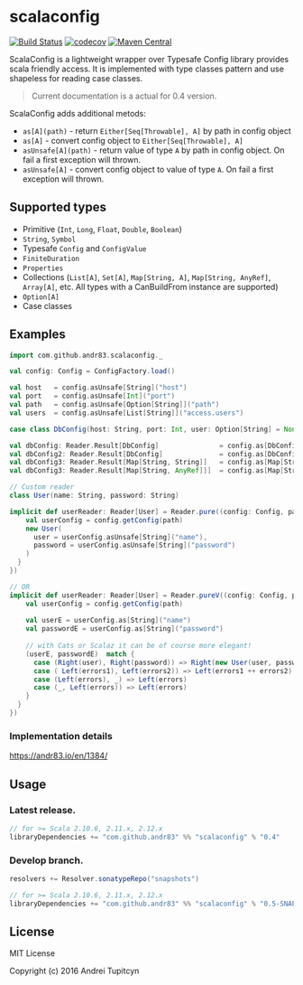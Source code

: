 # scalaconfig

[![Build Status](https://travis-ci.org/andr83/scalaconfig.svg?branch=master)](https://travis-ci.org/andr83/scalaconfig)
[![codecov](https://codecov.io/gh/andr83/scalaconfig/branch/master/graph/badge.svg)](https://codecov.io/gh/andr83/scalaconfig)
[![Maven Central](https://maven-badges.herokuapp.com/maven-central/com.github.andr83/scalaconfig_2.11/badge.svg)](https://maven-badges.herokuapp.com/maven-central/com.github.andr83/scalaconfig_2.11)

ScalaConfig is a lightweight wrapper over Typesafe Config library provides scala friendly access. 
It is implemented with type classes pattern and use shapeless for reading case classes.

> Current documentation is a actual for 0.4 version.

ScalaConfig adds additional metods:

* `as[A](path)` - return `Either[Seq[Throwable], A]` by path in config object
* `as[A]` - convert config object to `Either[Seq[Throwable], A]`
* `asUnsafe[A](path)` - return value of type `A` by path in config object. On fail a first exception will thrown.
* `asUnsafe[A]` - convert config object to value of type `A`. On fail a first exception will thrown.

## Supported types

* Primitive (`Int`, `Long`, `Float`, `Double`, `Boolean`)
* `String`, `Symbol`
* Typesafe `Config` and `ConfigValue`
* `FiniteDuration`
* `Properties`
* Collections (`List[A]`, `Set[A]`, `Map[String, A]`, `Map[String, AnyRef]`, `Array[A]`, etc. All types with a CanBuildFrom instance are supported)
* `Option[A]`
* Case classes

## Examples

```scala
import com.github.andr83.scalaconfig._

val config: Config = ConfigFactory.load()

val host   = config.asUnsafe[String]("host")
val port   = config.asUnsafe[Int]("port")
val path   = config.asUnsafe[Option[String]]("path")
val users  = config.asUnsafe[List[String]]("access.users")

case class DbConfig(host: String, port: Int, user: Option[String] = None, passwd: Option[String] = None)

val dbConfig: Reader.Result[DbConfig]               = config.as[DbConfig]("db")
val dbConfig2: Reader.Result[DbConfig]              = config.as[DbConfig] // Direct `config` mapping to case class
val dbConfig3: Reader.Result[Map[String, String]]   = config.as[Map[String, String]]
val dbConfig3: Reader.Result[Map[String, AnyRef]]]  = config.as[Map[String, AnyRef]]

// Custom reader 
class User(name: String, password: String)

implicit def userReader: Reader[User] = Reader.pure((config: Config, path: String) => {
    val userConfig = config.getConfig(path)
    new User(
      user = userConfig.asUnsafe[String]("name"),
      password = userConfig.asUnsafe[String]("password")
    )
  }
})

// OR
implicit def userReader: Reader[User] = Reader.pureV((config: Config, path: String) => {
    val userConfig = config.getConfig(path)
    
    val userE = userConfig.as[String]("name")
    val passwordE = userConfig.as[String]("password")
    
    // with Cats or Scalaz it can be of course more elegant!
    (userE, passwordE)  match {
      case (Right(user), Right(password)) => Right(new User(user, password))
      case ( Left(errors1), Left(errors2)) => Left(errors1 ++ errors2)
      case (Left(errors), _) => Left(errors)
      case (_, Left(errors)) => Left(errors)
    }
  }
})

```
### Implementation details
https://andr83.io/en/1384/

## Usage

### Latest release.

```scala
// for >= Scala 2.10.6, 2.11.x, 2.12.x
libraryDependencies += "com.github.andr83" %% "scalaconfig" % "0.4"
```

### Develop branch.

```scala
resolvers += Resolver.sonatypeRepo("snapshots")

// for >= Scala 2.10.6, 2.11.x, 2.12.x
libraryDependencies += "com.github.andr83" %% "scalaconfig" % "0.5-SNAPSHOT"
```

## License

MIT License

Copyright (c) 2016 Andrei Tupitcyn
